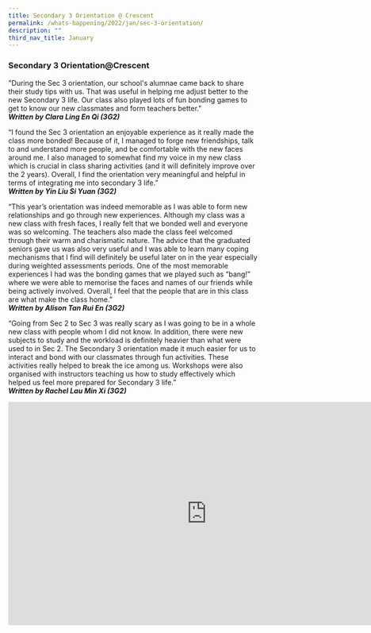 ```yaml
---
title: Secondary 3 Orientation @ Crescent
permalink: /whats-happening/2022/jan/sec-3-orientation/
description: ""
third_nav_title: January
---
```

### **Secondary 3 Orientation@Crescent**
"During the Sec 3 orientation, our school's alumnae came back to share their study tips with us. That was useful in helping me adjust better to the new Secondary 3 life. Our class also played lots of fun bonding games to get to know our new classmates and form teachers better."<br>
_**Written by Clara Ling En Qi (3G2)**_

“I found the Sec 3 orientation an enjoyable experience as it really made the class more bonded! Because of it, I managed to forge new friendships, talk to and understand more people, and be comfortable with the new faces around me. I also managed to somewhat find my voice in my new class which is crucial in class sharing activities (and it will definitely improve over the 2 years). Overall, I find the orientation very meaningful and helpful in terms of integrating me into secondary 3 life.”<br>
_**Written by Yin Liu Si Yuan (3G2)**_

“This year’s orientation was indeed memorable as I was able to form new relationships and go through new experiences. Although my class was a new class with fresh faces, I really felt that we bonded well and everyone was so welcoming. The teachers also made the class feel welcomed through their warm and charismatic nature. The advice that the graduated seniors gave us was also very useful and I was able to learn many coping mechanisms that I find will definitely be useful later on in the year especially during weighted assessments periods. One of the most memorable experiences I had was the bonding games that we played such as “bang!” where we were able to memorise the faces and names of our friends while being actively involved. Overall, I feel that the people that are in this class are what make the class home.”<br>
_**Written by Alison Tan Rui En (3G2)**_

“Going from Sec 2 to Sec 3 was really scary as I was going to be in a whole new class with people whom I did not know. In addition, there were new subjects to study and the workload is definitely heavier than what were used to in Sec 2. The Secondary 3 orientation made it much easier for us to interact and bond with our classmates through fun activities. These activities really helped to break the ice among us. Workshops were also organised with instructors teaching us how to study effectively which helped us feel more prepared for Secondary 3 life.”<br>
**_Written by Rachel Lau Min Xi (3G2)_**

<iframe allowfullscreen="true" height="450" width="800" frameborder="0" src="https://docs.google.com/presentation/d/e/2PACX-1vQfr832ZiNxlhzVCBbpI7E_gPlO5f9VQWi3ltb7_HnywfNnUAdbH-xcfK98cehPSUVlAe0w5tdBb6-P/embed?start=false&amp;loop=false&amp;delayms=3000"></iframe>

